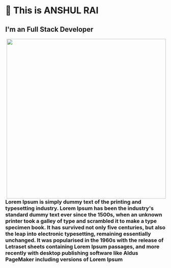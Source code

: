 # 👋 This is ANSHUL RAI  
## I'm an Full Stack Developer 

<div class="hello">
  <div class="inner" ><img src="assets\animation_500_kckasloz.gif" align="right" height="500" width="500"></div>
</div>

### Lorem Ipsum is simply dummy text of the printing and typesetting industry. Lorem Ipsum has been the industry's standard dummy text ever since the 1500s, when an unknown printer took a galley of type and scrambled it to make a type specimen book. It has survived not only five centuries, but also the leap into electronic typesetting, remaining essentially unchanged. It was popularised in the 1960s with the release of Letraset sheets containing Lorem Ipsum passages, and more recently with desktop publishing software like Aldus PageMaker including versions of Lorem Ipsum

